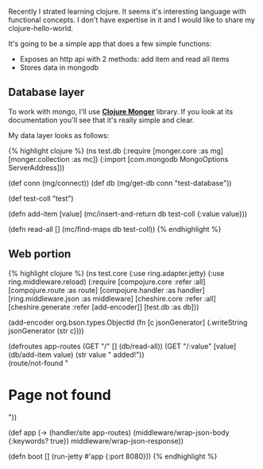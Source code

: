 Recently I strated learning clojure. It seems it's interesting language with functional concepts. I don't have expertise
in it and I would like to share my clojure-hello-world.

It's going to be a simple app that does a few simple functions:

* Exposes an http api with 2 methods: add item and read all items
* Stores data in mongodb

## Database layer

To work with mongo, I'll use [**Clojure Monger**](http://clojuremongodb.info/) library. If you look at its documentation
you'll see that it's really simple and clear. 

My data layer looks as follows:

{% highlight clojure %} 
(ns test.db
  (:require [monger.core :as mg]
            [monger.collection :as mc])
  (:import [com.mongodb MongoOptions ServerAddress]))

(def conn (mg/connect))
(def db   (mg/get-db conn "test-database"))

(def test-coll "test")

(defn add-item [value]
  (mc/insert-and-return db test-coll {:value value}))

(defn read-all []
  (mc/find-maps db test-coll))
{% endhighlight %}

## Web portion

{% highlight clojure %} 
(ns test.core
   (:use ring.adapter.jetty)
   (:use ring.middleware.reload)
   (:require [compojure.core :refer :all]
             [compojure.route :as route]
             [compojure.handler :as handler]
             [ring.middleware.json :as middleware]
             [cheshire.core :refer :all]
             [cheshire.generate :refer [add-encoder]]
             [test.db :as db]))

(add-encoder org.bson.types.ObjectId
(fn [c jsonGenerator]
    (.writeString jsonGenerator (str c))))

(defroutes app-routes
    (GET "/" [] 
         (db/read-all))
    (GET "/:value" [value]
         (db/add-item value)
         (str value " added!"))   
    (route/not-found "<h1>Page not found</h1>"))

(def app
    (-> (handler/site app-routes)
              (middleware/wrap-json-body {:keywords? true})
                    middleware/wrap-json-response))

(defn boot []
    (run-jetty #'app {:port 8080}))
{% endhighlight %}
